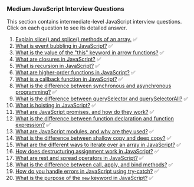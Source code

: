 ### Medium JavaScript Interview Questions

This section contains intermediate-level JavaScript interview questions. Click on each question to see its detailed answer.

1.  [Explain slice() and splice() methods of an array.](Explain-slice-and-splice.md) ✅
2.  [What is event bubbling in JavaScript?](Event-bubbling-in-JS.md) ✅
3.  [What is the value of the "this" keyword in arrow functions?](Value-of-this-in-arrow-functions.md) ✅
4.  [What are closures in JavaScript?](Closures-in-JS.md) ✅
5.  [What is recursion in JavaScript?](Recursion-in-JS.md) ✅
6.  [What are higher-order functions in JavaScript?](Higher-order-functions-in-JS.md) ✅
7.  [What is a callback function in JavaScript?](Callback-functions-in-JS.md) ✅
8.  [What is the difference between synchronous and asynchronous programming?](Difference-between-sync-and-async.md) ✅
9.  [What is the difference between querySelector and querySelectorAll?](Difference-between-querySelector-and-querySelectorAll.md) ✅
10. [What is hoisting in JavaScript?](Hoisting-in-JS.md) ✅
11. [What are JavaScript promises, and how do they work?](Promises-in-JS.md) ✅
12. [What is the difference between function declaration and function expression?](Function-declaration-vs-expression.md) ✅
13. [What are JavaScript modules, and why are they used?](JavaScript-modules.md) ✅
14. [What is the difference between shallow copy and deep copy?](Shallow-vs-deep-copy.md) ✅
15. [What are the different ways to iterate over an array in JavaScript?](Array-iteration-methods.md) ✅
16. [How does destructuring assignment work in JavaScript?](Destructuring-assignment.md) ✅
17. [What are rest and spread operators in JavaScript?](Rest-and-spread-operators.md) ✅
18. [What is the difference between call, apply, and bind methods?](Call-apply-bind-methods.md) ✅
19. [How do you handle errors in JavaScript using try-catch?](Try-catch-error-handling.md) ✅
20. [What is the purpose of the `new` keyword in JavaScript?](Purpose-of-new-keyword.md) ✅
